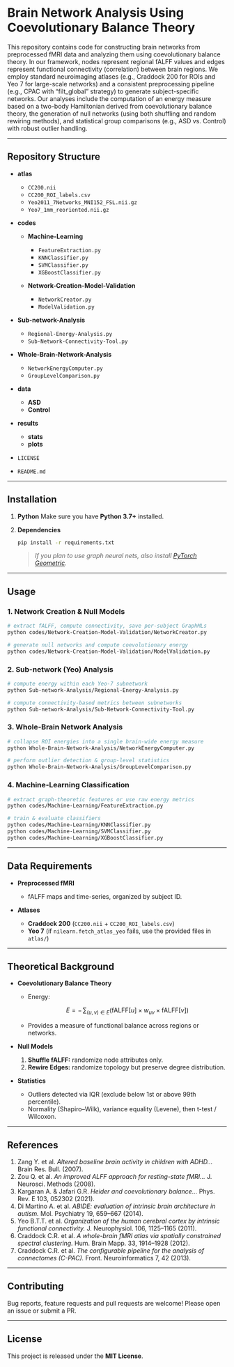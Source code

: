# Brain Network Analysis Using Coevolutionary Balance Theory

This repository contains code for constructing brain networks from preprocessed fMRI data and analyzing them using coevolutionary balance theory. In our framework, nodes represent regional fALFF values and edges represent functional connectivity (correlation) between brain regions. We employ standard neuroimaging atlases (e.g., Craddock 200 for ROIs and Yeo 7 for large-scale networks) and a consistent preprocessing pipeline (e.g., CPAC with “filt\_global” strategy) to generate subject-specific networks. Our analyses include the computation of an energy measure based on a two-body Hamiltonian derived from coevolutionary balance theory, the generation of null networks (using both shuffling and random rewiring methods), and statistical group comparisons (e.g., ASD vs. Control) with robust outlier handling.

---

## Repository Structure

* **atlas**

  * `CC200.nii`
  * `CC200_ROI_labels.csv`
  * `Yeo2011_7Networks_MNI152_FSL.nii.gz`
  * `Yeo7_1mm_reoriented.nii.gz`

* **codes**

  * **Machine-Learning**

    * `FeatureExtraction.py`
    * `KNNClassifier.py`
    * `SVMClassifier.py`
    * `XGBoostClassifier.py`
  * **Network-Creation-Model-Validation**

    * `NetworkCreator.py`
    * `ModelValidation.py`

* **Sub-network-Analysis**

  * `Regional-Energy-Analysis.py`
  * `Sub-Network-Connectivity-Tool.py`

* **Whole-Brain-Network-Analysis**

  * `NetworkEnergyComputer.py`
  * `GroupLevelComparison.py`

* **data**

  * **ASD**
  * **Control**

* **results**

  * **stats**
  * **plots**

* `LICENSE`

* `README.md`

---

## Installation

1. **Python**
   Make sure you have **Python 3.7+** installed.

2. **Dependencies**

   ```bash
   pip install -r requirements.txt
   ```

   > *If you plan to use graph neural nets, also install [PyTorch Geometric](https://pytorch-geometric.readthedocs.io/).*

---

## Usage

### 1. Network Creation & Null Models

```bash
# extract fALFF, compute connectivity, save per-subject GraphMLs
python codes/Network-Creation-Model-Validation/NetworkCreator.py

# generate null networks and compute coevolutionary energy
python codes/Network-Creation-Model-Validation/ModelValidation.py
```

### 2. Sub-network (Yeo) Analysis

```bash
# compute energy within each Yeo-7 subnetwork
python Sub-network-Analysis/Regional-Energy-Analysis.py

# compute connectivity-based metrics between subnetworks
python Sub-network-Analysis/Sub-Network-Connectivity-Tool.py
```

### 3. Whole-Brain Network Analysis

```bash
# collapse ROI energies into a single brain-wide energy measure
python Whole-Brain-Network-Analysis/NetworkEnergyComputer.py

# perform outlier detection & group-level statistics
python Whole-Brain-Network-Analysis/GroupLevelComparison.py
```

### 4. Machine-Learning Classification

```bash
# extract graph-theoretic features or use raw energy metrics
python codes/Machine-Learning/FeatureExtraction.py

# train & evaluate classifiers
python codes/Machine-Learning/KNNClassifier.py
python codes/Machine-Learning/SVMClassifier.py
python codes/Machine-Learning/XGBoostClassifier.py
```

---

## Data Requirements

* **Preprocessed fMRI**

  * fALFF maps and time-series, organized by subject ID.

* **Atlases**

  * **Craddock 200** (`CC200.nii` + `CC200_ROI_labels.csv`)
  * **Yeo 7** (if `nilearn.fetch_atlas_yeo` fails, use the provided files in `atlas/`)

---

## Theoretical Background

* **Coevolutionary Balance Theory**

  * Energy:

    $$
      E = -\,\sum_{(u,v)\in E}\bigl(\mathrm{fALFF}[u]\times w_{uv}\times \mathrm{fALFF}[v]\bigr)
    $$
  * Provides a measure of functional balance across regions or networks.

* **Null Models**

  1. **Shuffle fALFF:** randomize node attributes only.
  2. **Rewire Edges:** randomize topology but preserve degree distribution.

* **Statistics**

  * Outliers detected via IQR (exclude below 1st or above 99th percentile).
  * Normality (Shapiro–Wilk), variance equality (Levene), then t-test / Wilcoxon.

---

## References

1. Zang Y. et al. *Altered baseline brain activity in children with ADHD…* Brain Res. Bull. (2007).
2. Zou Q. et al. *An improved ALFF approach for resting-state fMRI…* J. Neurosci. Methods (2008).
3. Kargaran A. & Jafari G.R. *Heider and coevolutionary balance…* Phys. Rev. E 103, 052302 (2021).
4. Di Martino A. et al. *ABIDE: evaluation of intrinsic brain architecture in autism.* Mol. Psychiatry 19, 659–667 (2014).
5. Yeo B.T.T. et al. *Organization of the human cerebral cortex by intrinsic functional connectivity.* J. Neurophysiol. 106, 1125–1165 (2011).
6. Craddock C.R. et al. *A whole-brain fMRI atlas via spatially constrained spectral clustering.* Hum. Brain Mapp. 33, 1914–1928 (2012).
7. Craddock C.R. et al. *The configurable pipeline for the analysis of connectomes (C-PAC).* Front. Neuroinformatics 7, 42 (2013).

---

## Contributing

Bug reports, feature requests and pull requests are welcome! Please open an issue or submit a PR.

---

## License

This project is released under the **MIT License**.
